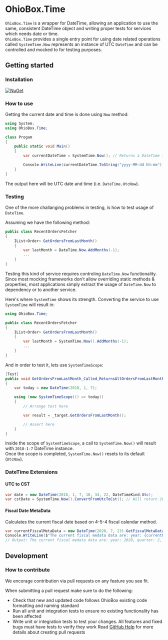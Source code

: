 # OhioBox.Time

`OhioBox.Time` is a wrapper for DateTime, allowing an application to use the same, consistent DateTime object and writing proper tests for services which needs date or time.<br/>
`OhioBox.Time` provides a single entry point for using date related operations called `SystemTime.Now` represents an instance of UTC `DateTime` and can be controlled and mocked to for testing purposes.

## Getting started

### Installation
[![NuGet](https://img.shields.io/nuget/v/OhioBox.Time.svg?style=flat-square)](https://www.nuget.org/packages/OhioBox.Time/)

### How to use
Getting the current date and time is done using `Now` method:
```cs
using System;
using OhioBox.Time;

class Progam
{
	public static void Main()
	{
		var currentDateTime = SystemTime.Now(); // Returns a DateTime instance

		Console.WriteLine(currentDateTime.ToString("yyyy-MM-dd hh:mm"));
	}
}
```
The output here will be UTC date and time (i.e. `DateTime.UtcNow`).

### Testing
One of the more challanging problems in testing, is how to test usage of `DateTime`.

Assuming we have the following method:
```cs
public class RecentOrdersFetcher
{
	IList<Order> GetOrdersFromLastMonth()
	{
		var lastMonth = DateTime.Now.AddMonths(-1);
		...
	}
}
```
Testing this kind of service requires controling `DateTime.Now` functionality. Since most mocking frameworks don't allow overriding static methods & properties, most applications simply extract the usage of `DateTime.Now` to dependency or to another service.

Here's where `SystemTime` shows its strength. Converting the service to use `SystemTime` will result in:
```cs
using OhioBox.Time;

public class RecentOrdersFetcher
{
	IList<Order> GetOrdersFromLastMonth()
	{
		var lastMonth = SystemTime.Now().AddMonths(-1);
		...
	}
}
```
And in order to test it, lets use `SystemTimeScope`:
```cs
[Test]
public void GetOrdersFromLastMonth_Called_ReturnsAllOrdersFromLastMonth()
{
	var today = new DateTime(2018, 1, 7);

	using (new SystemTimeScope(() => today))
	{
		// Arrange test here

		var result = _target.GetOrdersFromLastMonth();

		// Assert here
	}
}
```
Inside the scope of `SystemTimeScope`, a call to `SystemTime.Now()` will result with `2018-1-7` DateTime instance. <br/>
Once the scope is completed, `SystemTime.Now()` resets to its default (`UtcNow`).

### DateTime Extensions

#### UTC to CST
```cs
var date = new DateTime(2018, 1, 7, 10, 34, 22, DateTimeKind.Utc);
var cstDate = SystemTime.Now().ConvertFromUtcToCst(); // Will return 2018-1-7 4:34:22
```
#### Fiscal Date MetaData
Calculates the current fiscal date based on 4-5-4 fiscal calendar method.
```cs
var currentFiscalMetaData = new DateTime(2020, 7, 23).GetFiscalMetaData();
Console.WriteLine($"The current fiscal medata data are: year: {currentFiscalMetaData.Year}, quarter: {currentFiscalMetaData.Quarter}, month {currentFiscalMetaData.Month} and week: {currentFiscalMetaData.Week}");
// Output: The current fiscal medata data are: year: 2020, quarter: 2, month 6 and week: 25
```
			
## Development

### How to contribute
We encorage contribution via pull requests on any feature you see fit.

When submitting a pull request make sure to do the following:
* Check that new and updated code follows OhioBox existing code formatting and naming standard
* Run all unit and integration tests to ensure no existing functionality has been affected
* Write unit or integration tests to test your changes. All features and fixed bugs must have tests to verify they work
Read [GitHub Help](https://help.github.com/articles/about-pull-requests/) for more details about creating pull requests